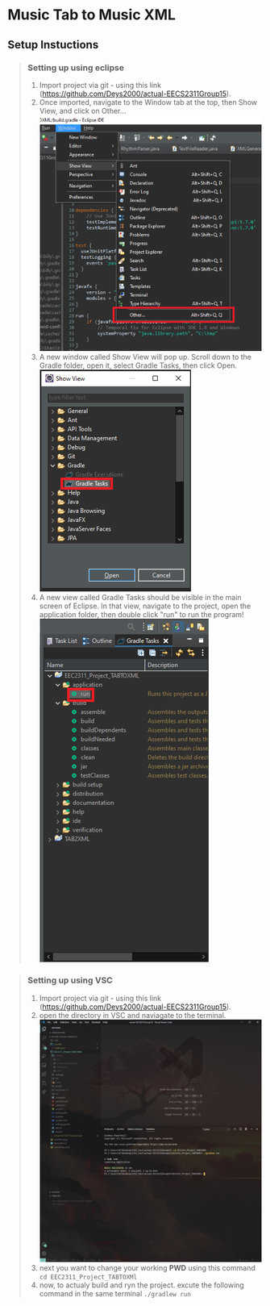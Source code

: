 # Music Tab to Music XML


## Setup Instuctions
 > ### Setting up using eclipse
 > 1.  Import project via git - using this link (https://github.com/Deys2000/actual-EECS2311Group15).
 > 2.  Once imported, navigate to the Window tab at the top, then Show View, and click on Other... 
 > ![windowToOther](windowToOther.png)
 > 3.  A new window called Show View will pop up. Scroll down to the Gradle folder, open it, select Gradle Tasks, then click Open. 
 > ![showViewToGradle](showViewToGradle.png)
 > 4.  A new view called Gradle Tasks should be visible in the main screen of Eclipse. In that view, navigate to the project, open the application folder, then double click "run" to run the program!
 > ![buildToRunSmall](buildToRunSmall.png)


 > ### Setting up using VSC
 > 1.  Import project via git - using this link (https://github.com/Deys2000/actual-EECS2311Group15).
 > 2.  open the directory in VSC and naviagate to the terminal.![vscTerminal](vscTerminal.PNG) 
 > 3.  next you want to change your working **PWD** using this command `cd EEC2311_Project_TABTOXMl`
 > 4.  now, to actualy build and ryn the project. excute the following command in the same terminal `./gradlew run`
